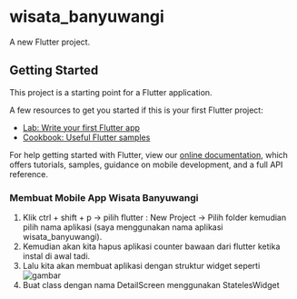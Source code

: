 # wisata_banyuwangi

A new Flutter project.

## Getting Started

This project is a starting point for a Flutter application.

A few resources to get you started if this is your first Flutter project:

- [Lab: Write your first Flutter app](https://flutter.dev/docs/get-started/codelab)
- [Cookbook: Useful Flutter samples](https://flutter.dev/docs/cookbook)

For help getting started with Flutter, view our
[online documentation](https://flutter.dev/docs), which offers tutorials,
samples, guidance on mobile development, and a full API reference.

### Membuat Mobile App Wisata Banyuwangi
1. Klik ctrl + shift + p -> pilih flutter : New Project  -> Pilih folder kemudian pilih nama aplikasi (saya menggunakan nama aplikasi wisata_banyuwangi).
2. Kemudian akan kita hapus aplikasi counter bawaan dari flutter ketika instal di awal tadi. 
3. Lalu kita akan membuat aplikasi dengan struktur widget seperti ![gambar](https://d17ivq9b7rppb3.cloudfront.net/original/academy/20200615123022ba51f3071b1abe12d3704a7ce5db8b4d.png)
4. Buat class dengan nama DetailScreen menggunakan StatelesWidget